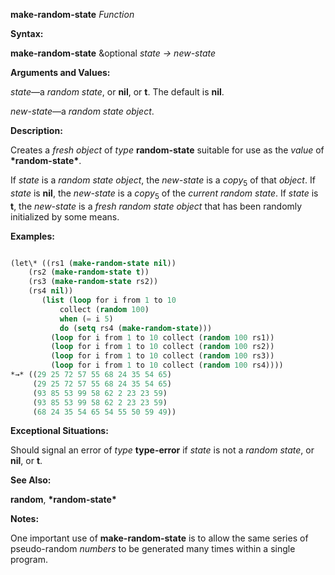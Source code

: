 **make-random-state** *Function* 



**Syntax:** 



**make-random-state** &amp;optional *state → new-state* 



**Arguments and Values:** 



*state*—a *random state*, or **nil**, or **t**. The default is **nil**. 



*new-state*—a *random state object*. 



**Description:** 



Creates a *fresh object* of *type* **random-state** suitable for use as the *value* of **\*random-state\***. 



If *state* is a *random state object*, the *new-state* is a *copy*<sub>5</sub> of that *object*. If *state* is **nil**, the *new-state* is a *copy*<sub>5</sub> of the *current random state*. If *state* is **t**, the *new-state* is a *fresh random state object* that has been randomly initialized by some means. 



**Examples:**
```lisp

(let\* ((rs1 (make-random-state nil)) 
	(rs2 (make-random-state t)) 
	(rs3 (make-random-state rs2)) 
	(rs4 nil)) 
       (list (loop for i from 1 to 10 
		   collect (random 100) 
		   when (= i 5) 
		   do (setq rs4 (make-random-state))) 
	     (loop for i from 1 to 10 collect (random 100 rs1)) 
	     (loop for i from 1 to 10 collect (random 100 rs2)) 
	     (loop for i from 1 to 10 collect (random 100 rs3)) 
	     (loop for i from 1 to 10 collect (random 100 rs4)))) 
*→* ((29 25 72 57 55 68 24 35 54 65) 
     (29 25 72 57 55 68 24 35 54 65) 
     (93 85 53 99 58 62 2 23 23 59) 
     (93 85 53 99 58 62 2 23 23 59) 
     (68 24 35 54 65 54 55 50 59 49)) 

```
**Exceptional Situations:** 



Should signal an error of *type* **type-error** if *state* is not a *random state*, or **nil**, or **t**. 



**See Also:** 



**random**, **\*random-state\*** 







 



 



**Notes:** 



One important use of **make-random-state** is to allow the same series of pseudo-random *numbers* to be generated many times within a single program. 



